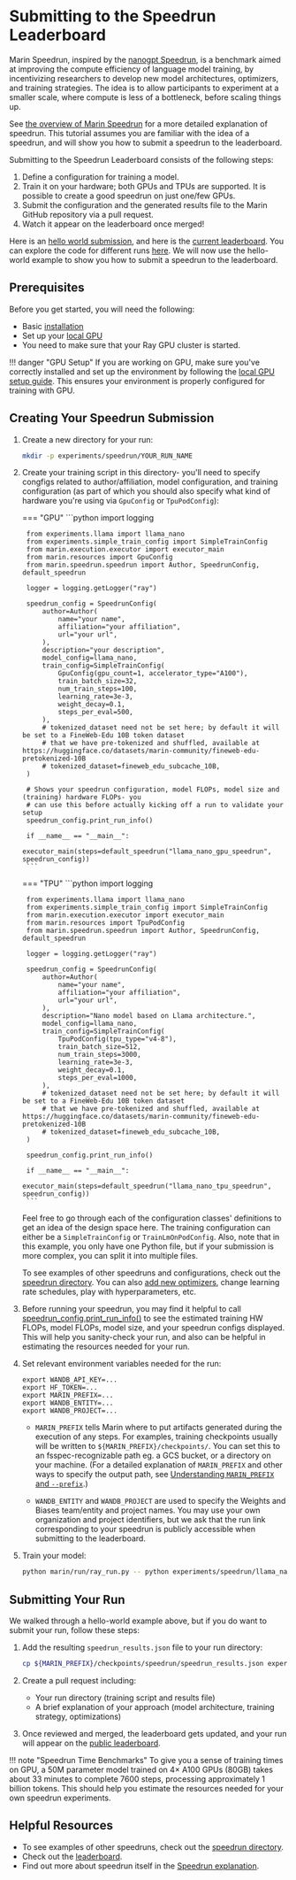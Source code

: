 # Submitting to the Speedrun Leaderboard

Marin Speedrun, inspired by the [nanogpt Speedrun](https://github.com/KellerJordan/modded-nanogpt), is a benchmark
aimed at improving the compute efficiency of language model training, by
incentivizing researchers to develop new model architectures, optimizers, and
training strategies. The idea is to allow participants to experiment at a smaller scale, where compute is less of a bottleneck, before scaling things up.

See [the overview of Marin Speedrun](../explanations/speedrun.md) for a more detailed explanation of speedrun. This tutorial assumes you are familiar with the idea of a speedrun, and will show you how to submit a speedrun to the leaderboard.

Submitting to the Speedrun Leaderboard consists of the following steps:

1. Define a configuration for training a model.
2. Train it on your hardware; both GPUs and TPUs are supported. It is possible to create a good speedrun on just one/few GPUs.
3. Submit the configuration and the generated results file to the Marin GitHub repository via a pull request.
4. Watch it appear on the leaderboard once merged!

Here is an [hello world submission](https://github.com/marin-community/marin/blob/main/experiments/speedrun/hello_world_gpu_speedrun/hello_world_gpu_speedrun.py),
and here is the [current leaderboard](https://marin.community/speedrun). You can explore the code for different runs [here](https://github.com/marin-community/marin/tree/main/experiments/speedrun). We will now use the hello-world example to show you how to submit a speedrun to the leaderboard.

## Prerequisites

Before you get started, you will need the following:

- Basic [installation](installation.md)
- Set up your [local GPU](local-gpu.md)
- You need to make sure that your Ray GPU cluster is started.

!!! danger "GPU Setup"
    If you are working on GPU, make sure you've correctly installed and set up the environment by following the [local GPU setup guide](local-gpu.md). This ensures your environment is properly configured for training with GPU.

## Creating Your Speedrun Submission

1. Create a new directory for your run:
   ```bash
   mkdir -p experiments/speedrun/YOUR_RUN_NAME
   ```

2. Create your training script in this directory- you'll need to specify congfigs related to author/affiliation, model configuration, and training configuration (as part of which you should also specify what kind of hardware you're using via `GpuConfig` or `TpuPodConfig`):

    === "GPU"
        ```python
        import logging

        from experiments.llama import llama_nano
        from experiments.simple_train_config import SimpleTrainConfig
        from marin.execution.executor import executor_main
        from marin.resources import GpuConfig
        from marin.speedrun.speedrun import Author, SpeedrunConfig, default_speedrun

        logger = logging.getLogger("ray")

        speedrun_config = SpeedrunConfig(
            author=Author(
                name="your name",
                affiliation="your affiliation",
                url="your url",
            ),
            description="your description",
            model_config=llama_nano,
            train_config=SimpleTrainConfig(
                GpuConfig(gpu_count=1, accelerator_type="A100"),
                train_batch_size=32,
                num_train_steps=100,
                learning_rate=3e-3,
                weight_decay=0.1,
                steps_per_eval=500,
            ),
            # tokenized_dataset need not be set here; by default it will be set to a FineWeb-Edu 10B token dataset
            # that we have pre-tokenized and shuffled, available at https://huggingface.co/datasets/marin-community/fineweb-edu-pretokenized-10B
            # tokenized_dataset=fineweb_edu_subcache_10B,
        )

        # Shows your speedrun configuration, model FLOPs, model size and (training) hardware FLOPs- you
        # can use this before actually kicking off a run to validate your setup
        speedrun_config.print_run_info()

        if __name__ == "__main__":
            executor_main(steps=default_speedrun("llama_nano_gpu_speedrun", speedrun_config))
        ```
    === "TPU"
        ```python
        import logging

        from experiments.llama import llama_nano
        from experiments.simple_train_config import SimpleTrainConfig
        from marin.execution.executor import executor_main
        from marin.resources import TpuPodConfig
        from marin.speedrun.speedrun import Author, SpeedrunConfig, default_speedrun

        logger = logging.getLogger("ray")

        speedrun_config = SpeedrunConfig(
            author=Author(
                name="your name",
                affiliation="your affiliation",
                url="your url",
            ),
            description="Nano model based on Llama architecture.",
            model_config=llama_nano,
            train_config=SimpleTrainConfig(
                TpuPodConfig(tpu_type="v4-8"),
                train_batch_size=512,
                num_train_steps=3000,
                learning_rate=3e-3,
                weight_decay=0.1,
                steps_per_eval=1000,
            ),
            # tokenized_dataset need not be set here; by default it will be set to a FineWeb-Edu 10B token dataset
            # that we have pre-tokenized and shuffled, available at https://huggingface.co/datasets/marin-community/fineweb-edu-pretokenized-10B
            # tokenized_dataset=fineweb_edu_subcache_10B,
        )

        speedrun_config.print_run_info()

        if __name__ == "__main__":
            executor_main(steps=default_speedrun("llama_nano_tpu_speedrun", speedrun_config))
        ```

    Feel free to go through each of the configuration classes' definitions to get an idea of the design space here. The training configuration can either be a `SimpleTrainConfig` or `TrainLmOnPodConfig`. Also, note that in this example, you only have one Python file, but if your submission is more complex, you can split it into multiple files.

    To see examples of other speedruns and configurations, check out the [speedrun directory](https://github.com/marin-community/marin/tree/main/experiments/speedrun). You can also [add new optimizers](https://github.com/marin-community/marin/blob/main/docs/tutorials/add-optimizer.md), change learning rate schedules, play with hyperparameters, etc.

3. Before running your speedrun, you may find it helpful to call [speedrun_config.print_run_info()](https://github.com/marin-community/marin/blob/main/src/marin/speedrun/speedrun.py#L76) to see the estimated training HW FLOPs, model FLOPs, model size, and your speedrun configs displayed. This will help you sanity-check your run, and also can be helpful in estimating the resources needed for your run.

4. Set relevant environment variables needed for the run:

    ```
    export WANDB_API_KEY=...
    export HF_TOKEN=...
    export MARIN_PREFIX=...
    export WANDB_ENTITY=...
    export WANDB_PROJECT=...
    ```

    - `MARIN_PREFIX` tells Marin where to put artifacts generated during the execution of any steps.
    For examples, training checkpoints usually will be written to `${MARIN_PREFIX}/checkpoints/`.
    You can set this to an fsspec-recognizable path eg. a GCS bucket, or a directory on your machine. (For a detailed explanation of `MARIN_PREFIX` and other ways to specify the output path, see [Understanding `MARIN_PREFIX` and `--prefix`](../explanations/marin-prefix.md).)

    - `WANDB_ENTITY` and `WANDB_PROJECT` are used to specify the Weights and Biases team/entity and project names. You may use your own organization and project identifiers, but we ask that the run link corresponding to your speedrun is publicly accessible when submitting to the leaderboard.

5. Train your model:
   ```bash
   python marin/run/ray_run.py -- python experiments/speedrun/llama_nano_tpu_speedrun/llama_nano_tpu_speedrun.py
   ```

## Submitting Your Run

We walked through a hello-world example above, but if you do want to submit your run, follow these steps:

1. Add the resulting `speedrun_results.json` file to your run directory:
   ```bash
   cp ${MARIN_PREFIX}/checkpoints/speedrun/speedrun_results.json experiments/speedrun/<your_run_name>/
   ```

2. Create a pull request including:
    - Your run directory (training script and results file)
    - A brief explanation of your approach (model architecture, training strategy, optimizations)

3. Once reviewed and merged, the leaderboard gets updated, and your run will appear on the [public leaderboard](https://marin.community/speedrun/).

!!! note "Speedrun Time Benchmarks"
    To give you a sense of training times on GPU, a 50M parameter model trained on 4× A100 GPUs (80GB) takes about 33 minutes to complete 7600 steps, processing approximately 1 billion tokens. This should help you estimate the resources needed for your own speedrun experiments.


## Helpful Resources

- To see examples of other speedruns, check out the [speedrun directory](https://github.com/marin-community/marin/tree/main/experiments/speedrun).
- Check out the [leaderboard](https://marin.community/speedrun).
- Find out more about speedrun itself in the [Speedrun explanation](../explanations/speedrun.md).
